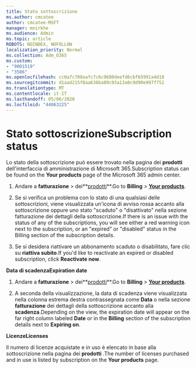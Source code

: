 ```yaml
---
title: Stato sottoscrizione
ms.author: cmcatee
author: cmcatee-MSFT
manager: mnirkhe
ms.audience: Admin
ms.topic: article
ROBOTS: NOINDEX, NOFOLLOW
localization_priority: Normal
ms.collection: Adm_O365
ms.custom:
- "9001519"
- "3586"
ms.openlocfilehash: cc0a7c708aafc7c6c9680deefd6cbf65991a4d18
ms.sourcegitcommit: d1aad215f8aa636ba89c93a13a0c9d90e997f752
ms.translationtype: MT
ms.contentlocale: it-IT
ms.lasthandoff: 05/06/2020
ms.locfileid: "44063225"
---
```

# <a name="subscription-status"></a><span data-ttu-id="8be81-102">Stato sottoscrizione</span><span class="sxs-lookup"><span data-stu-id="8be81-102">Subscription status</span></span>

<span data-ttu-id="8be81-103">Lo stato della sottoscrizione può essere trovato nella pagina dei **prodotti** dell'interfaccia di amministrazione di Microsoft 365.</span><span class="sxs-lookup"><span data-stu-id="8be81-103">Subscription status can be found on the **Your products** page of the Microsoft 365 admin center.</span></span>

1. <span data-ttu-id="8be81-104">Andare a **fatturazione** > dei**[prodotti](https://go.microsoft.com/fwlink/p/?linkid=842054)**.</span><span class="sxs-lookup"><span data-stu-id="8be81-104">Go to **Billing** > **[Your products](https://go.microsoft.com/fwlink/p/?linkid=842054)**.</span></span>

2. <span data-ttu-id="8be81-105">Se si verifica un problema con lo stato di una qualsiasi delle sottoscrizioni, viene visualizzata un'icona di avviso rossa accanto alla sottoscrizione oppure uno stato "scaduto" o "disattivato" nella sezione fatturazione dei dettagli della sottoscrizione.</span><span class="sxs-lookup"><span data-stu-id="8be81-105">If there is an issue with the status of any of the subscriptions, you will see either a red warning icon next to the subscription, or an "expired" or "disabled" status in the Billing section of the subscription details.</span></span>

3. <span data-ttu-id="8be81-106">Se si desidera riattivare un abbonamento scaduto o disabilitato, fare clic su **riattiva subito**.</span><span class="sxs-lookup"><span data-stu-id="8be81-106">If you'd like to reactivate an expired or disabled subscription, click **Reactivate now**.</span></span>

<span data-ttu-id="8be81-107">**Data di scadenza**</span><span class="sxs-lookup"><span data-stu-id="8be81-107">**Expiration date**</span></span>

1. <span data-ttu-id="8be81-108">Andare a **fatturazione** > dei**[prodotti](https://go.microsoft.com/fwlink/p/?linkid=842054)**.</span><span class="sxs-lookup"><span data-stu-id="8be81-108">Go to **Billing** > **[Your products](https://go.microsoft.com/fwlink/p/?linkid=842054)**.</span></span>

2. <span data-ttu-id="8be81-109">A seconda della visualizzazione, la data di scadenza viene visualizzata nella colonna estrema destra contrassegnata come **Data** o nella sezione **fatturazione** dei dettagli della sottoscrizione accanto alla **scadenza**.</span><span class="sxs-lookup"><span data-stu-id="8be81-109">Depending on the view, the expiration date will appear on the far right column labeled **Date** or in the **Billing** section of the subscription details next to **Expiring on**.</span></span>

<span data-ttu-id="8be81-110">**Licenze**</span><span class="sxs-lookup"><span data-stu-id="8be81-110">**Licenses**</span></span>

<span data-ttu-id="8be81-111">Il numero di licenze acquistate e in uso è elencato in base alla sottoscrizione nella pagina dei **prodotti** .</span><span class="sxs-lookup"><span data-stu-id="8be81-111">The number of licenses purchased and in use is listed by subscription on the **Your products** page.</span></span>

